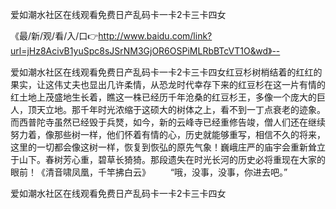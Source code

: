 爱如潮水社区在线观看免费日产乱码卡一卡2卡三卡四女

《最/新/观/看/入/口👉http://www.baidu.com/link?url=jHz8AcivB1yuSpc8sJSrNM3GjOR6OSPiMLRbBTcVT1O&wd》--

爱如潮水社区在线观看免费日产乱码卡一卡2卡三卡四女红豆杉树梢结着的红红的果实，让这伟丈夫也显出几许柔情，从恐龙时代幸存下来的红豆杉在这一片有情的红土地上茂盛地生长着，瞧这一株已经历千年沧桑的红豆杉王，多像一个庞大的巨人，顶天立地。那千年时光浓缩于这硕大的树体之上，看不到一丁点衰老的迹象。而西普陀寺虽然已经毁于兵燹，如今，新的云峰寺已经重修告竣，僧人们还在继续努力着，像那些树一样，他们怀着有情的心，历史就能够重写，相信不久的将来，这里的一切都会像这树一样，恢复到恢弘的原先气象！巍峨庄严的庙宇会重新耸立于山下。春树芳心重，碧草长猗猗。那段遗失在时光长河的历史必将重现在大家的眼前！《清音啸凤凰，千竿拂白云》
　　“哦，没事，没事，你进去吧。”





爱如潮水社区在线观看免费日产乱码卡一卡2卡三卡四女

